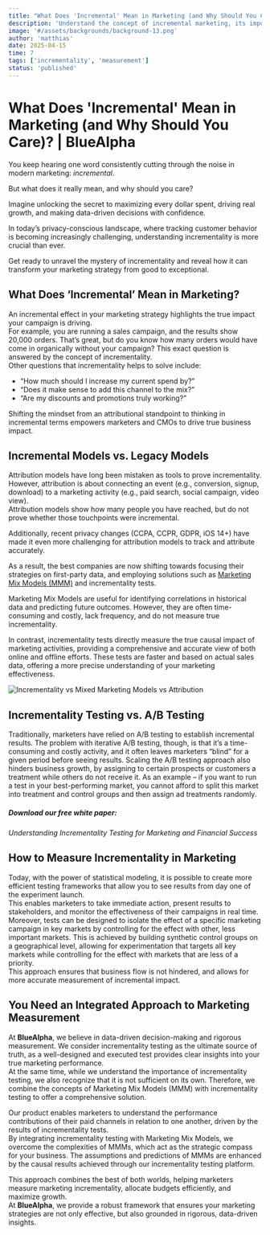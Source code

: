 ```yaml
---
title: "What Does 'Incremental' Mean in Marketing (and Why Should You Care)?"
description: 'Understand the concept of incremental marketing, its importance for measurement accuracy, and how it transforms marketing decision-making.'
image: '#/assets/backgrounds/background-13.png'
author: 'matthias'
date: 2025-04-15
time: 7
tags: ['incrementality', 'measurement']
status: 'published'
---
```


# What Does 'Incremental' Mean in Marketing (and Why Should You Care)? | BlueAlpha

You keep hearing one word consistently cutting through the noise in modern marketing: _incremental_. 

But what does it really mean, and why should you care?

Imagine unlocking the secret to maximizing every dollar spent, driving real growth, and making data-driven decisions with confidence.

In today’s privacy-conscious landscape, where tracking customer behavior is becoming increasingly challenging, understanding incrementality is more crucial than ever.

Get ready to unravel the mystery of incrementality and reveal how it can transform your marketing strategy from good to exceptional.

## What Does ‘Incremental’ Mean in Marketing?

An incremental effect in your marketing strategy highlights the true impact your campaign is driving.  
For example, you are running a sales campaign, and the results show 20,000 orders. That’s great, but do you know how many orders would have come in organically without your campaign? This exact question is answered by the concept of incrementality.  
Other questions that incrementality helps to solve include: 

- “How much should I increase my current spend by?”
- “Does it make sense to add this channel to the mix?”
- “Are my discounts and promotions truly working?”

Shifting the mindset from an attributional standpoint to thinking in incremental terms empowers marketers and CMOs to drive true business impact.

## Incremental Models vs. Legacy Models

Attribution models have long been mistaken as tools to prove incrementality. However, attribution is about connecting an event (e.g., conversion, signup, download) to a marketing activity (e.g., paid search, social campaign, video view).  
Attribution models show how many people you have reached, but do not prove whether those touchpoints were incremental. 

Additionally, recent privacy changes (CCPA, CCPR, GDPR, iOS 14+) have made it even more challenging for attribution models to track and attribute accurately.

As a result, the best companies are now shifting towards focusing their strategies on first-party data, and employing solutions such as [Marketing Mix Models (MMM)](/articles/what-is-media-mix-modeling) and incrementality tests.

Marketing Mix Models are useful for identifying correlations in historical data and predicting future outcomes. However, they are often time-consuming and costly, lack frequency, and do not measure true incrementality.

In contrast, incrementality tests directly measure the true causal impact of marketing activities, providing a comprehensive and accurate view of both online and offline efforts. These tests are faster and based on actual sales data, offering a more precise understanding of your marketing effectiveness.

![Incrementality vs Mixed Marketing Models vs Attribution](#assets/articles/what-is-incremental-marketing/incrementality-vs-mmm-attribution.png)

## Incrementality Testing vs. A/B Testing

Traditionally, marketers have relied on A/B testing to establish incremental results. The problem with iterative A/B testing, though, is that it’s a time-consuming and costly activity, and it often leaves marketers “blind” for a given period before seeing results. Scaling the A/B testing approach also hinders business growth, by assigning to certain prospects or customers a treatment while others do not receive it. As an example – if you want to run a test in your best-performing market, you cannot afford to split this market into treatment and control groups and then assign ad treatments randomly.

##### Download our free white paper:

_Understanding Incrementality Testing for Marketing and Financial Success_

## How to Measure Incrementality in Marketing

Today, with the power of statistical modeling, it is possible to create more efficient testing frameworks that allow you to see results from day one of the experiment launch.  
This enables marketers to take immediate action, present results to stakeholders, and monitor the effectiveness of their campaigns in real time.  
Moreover, tests can be designed to isolate the effect of a specific marketing campaign in key markets by controlling for the effect with other, less important markets. This is achieved by building synthetic control groups on a geographical level, allowing for experimentation that targets all key markets while controlling for the effect with markets that are less of a priority.  
This approach ensures that business flow is not hindered, and allows for more accurate measurement of incremental impact.

## You Need an Integrated Approach to Marketing Measurement

At **BlueAlpha**, we believe in data-driven decision-making and rigorous measurement. We consider incrementality testing as the ultimate source of truth, as a well-designed and executed test provides clear insights into your true marketing performance.  
At the same time, while we understand the importance of incrementality testing, we also recognize that it is not sufficient on its own. Therefore, we combine the concepts of Marketing Mix Models (MMM) with incrementality testing to offer a comprehensive solution.

Our product enables marketers to understand the performance contributions of their paid channels in relation to one another, driven by the results of incrementality tests.  
By integrating incrementality testing with Marketing Mix Models, we overcome the complexities of MMMs, which act as the strategic compass for your business. The assumptions and predictions of MMMs are enhanced by the causal results achieved through our incrementality testing platform.

This approach combines the best of both worlds, helping marketers measure marketing incrementality, allocate budgets efficiently, and maximize growth.  
At **BlueAlpha**, we provide a robust framework that ensures your marketing strategies are not only effective, but also grounded in rigorous, data-driven insights.
